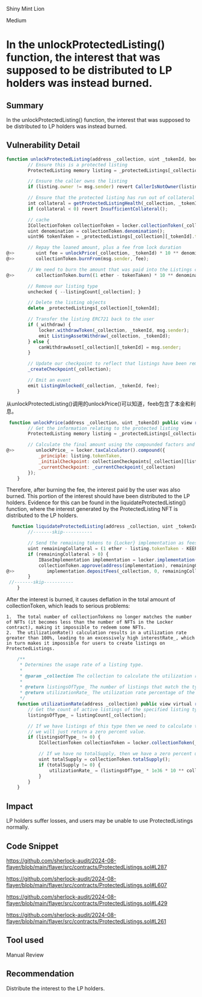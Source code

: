 Shiny Mint Lion

Medium

# In the unlockProtectedListing() function, the interest that was supposed to be distributed to LP holders was instead burned.

## Summary
In the unlockProtectedListing() function, the interest that was supposed to be distributed to LP holders was instead burned.
## Vulnerability Detail
```javascript
function unlockProtectedListing(address _collection, uint _tokenId, bool _withdraw) public lockerNotPaused {
        // Ensure this is a protected listing
        ProtectedListing memory listing = _protectedListings[_collection][_tokenId];

        // Ensure the caller owns the listing
        if (listing.owner != msg.sender) revert CallerIsNotOwner(listing.owner);

        // Ensure that the protected listing has run out of collateral
        int collateral = getProtectedListingHealth(_collection, _tokenId);
        if (collateral < 0) revert InsufficientCollateral();

        // cache
        ICollectionToken collectionToken = locker.collectionToken(_collection);
        uint denomination = collectionToken.denomination();
        uint96 tokenTaken = _protectedListings[_collection][_tokenId].tokenTaken;

        // Repay the loaned amount, plus a fee from lock duration
@>>        uint fee = unlockPrice(_collection, _tokenId) * 10 ** denomination;
@>>        collectionToken.burnFrom(msg.sender, fee);

        // We need to burn the amount that was paid into the Listings contract
@>>        collectionToken.burn((1 ether - tokenTaken) * 10 ** denomination);

        // Remove our listing type
        unchecked { --listingCount[_collection]; }

        // Delete the listing objects
        delete _protectedListings[_collection][_tokenId];

        // Transfer the listing ERC721 back to the user
        if (_withdraw) {
            locker.withdrawToken(_collection, _tokenId, msg.sender);
            emit ListingAssetWithdraw(_collection, _tokenId);
        } else {
            canWithdrawAsset[_collection][_tokenId] = msg.sender;
        }

        // Update our checkpoint to reflect that listings have been removed
        _createCheckpoint(_collection);

        // Emit an event
        emit ListingUnlocked(_collection, _tokenId, fee);
    }
```
从unlockProtectedListing()调用的unlockPrice()可以知道，feeb包含了本金和利息。
```javascript
 function unlockPrice(address _collection, uint _tokenId) public view returns (uint unlockPrice_) {
        // Get the information relating to the protected listing
        ProtectedListing memory listing = _protectedListings[_collection][_tokenId];

        // Calculate the final amount using the compounded factors and principle amount
@>>        unlockPrice_ = locker.taxCalculator().compound({
            _principle: listing.tokenTaken,
            _initialCheckpoint: collectionCheckpoints[_collection][listing.checkpoint],
            _currentCheckpoint: _currentCheckpoint(_collection)
        });
    }
```
Therefore, after burning the fee, the interest paid by the user was also burned. This portion of the interest should have been distributed to the LP holders. Evidence for this can be found in the liquidateProtectedListing() function, where the interest generated by the ProtectedListing NFT is distributed to the LP holders.
```javascript
  function liquidateProtectedListing(address _collection, uint _tokenId) public lockerNotPaused listingExists(_collection, _tokenId) {
        //-------skip-----------

        // Send the remaining tokens to {Locker} implementation as fees
        uint remainingCollateral = (1 ether - listing.tokenTaken - KEEPER_REWARD) * 10 ** denomination;
        if (remainingCollateral > 0) {
            IBaseImplementation implementation = locker.implementation();
            collectionToken.approve(address(implementation), remainingCollateral);
@>>            implementation.depositFees(_collection, 0, remainingCollateral);
        }
 //-------skip-----------
    }
```
After the interest is burned, it causes deflation in the total amount of collectionToken, which leads to serious problems:

	1.	The total number of collectionTokens no longer matches the number of NFTs (it becomes less than the number of NFTs in the Locker contract), making it impossible to redeem some NFTs.
	2.	The utilizationRate() calculation results in a utilization rate greater than 100%, leading to an excessively high interestRate_, which in turn makes it impossible for users to create listings on ProtectedListings.

```javascript
    /**
     * Determines the usage rate of a listing type.
     *
     * @param _collection The collection to calculate the utilization rate of
     *
     * @return listingsOfType_ The number of listings that match the type passed
     * @return utilizationRate_ The utilization rate percentage of the listing type (80% = 0.8 ether)
     */
    function utilizationRate(address _collection) public view virtual returns (uint listingsOfType_, uint utilizationRate_) {
        // Get the count of active listings of the specified listing type
        listingsOfType_ = listingCount[_collection];

        // If we have listings of this type then we need to calculate the percentage, otherwise
        // we will just return a zero percent value.
        if (listingsOfType_ != 0) {
            ICollectionToken collectionToken = locker.collectionToken(_collection);

            // If we have no totalSupply, then we have a zero percent utilization
            uint totalSupply = collectionToken.totalSupply();
            if (totalSupply != 0) {
                utilizationRate_ = (listingsOfType_ * 1e36 * 10 ** collectionToken.denomination()) / totalSupply;
            }
        }
    }
```
## Impact
LP holders suffer losses, and users may be unable to use ProtectedListings normally.
## Code Snippet
https://github.com/sherlock-audit/2024-08-flayer/blob/main/flayer/src/contracts/ProtectedListings.sol#L287

https://github.com/sherlock-audit/2024-08-flayer/blob/main/flayer/src/contracts/ProtectedListings.sol#L607

https://github.com/sherlock-audit/2024-08-flayer/blob/main/flayer/src/contracts/ProtectedListings.sol#L429

https://github.com/sherlock-audit/2024-08-flayer/blob/main/flayer/src/contracts/ProtectedListings.sol#L261
## Tool used

Manual Review

## Recommendation
Distribute the interest to the LP holders.